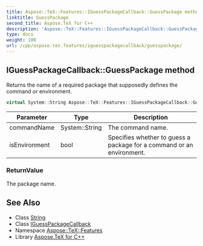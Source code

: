 ```yaml
---
title: Aspose::TeX::Features::IGuessPackageCallback::GuessPackage method
linktitle: GuessPackage
second_title: Aspose.TeX for C++
description: 'Aspose::TeX::Features::IGuessPackageCallback::GuessPackage method. Returns the name of a required package that supposedly defines the command or environment in C++.'
type: docs
weight: 100
url: /cpp/aspose.tex.features/iguesspackagecallback/guesspackage/
---
```

## IGuessPackageCallback::GuessPackage method


Returns the name of a required package that supposedly defines the command or environment.

```cpp
virtual System::String Aspose::TeX::Features::IGuessPackageCallback::GuessPackage(System::String commandName, bool isEnvironment)=0
```


| Parameter | Type | Description |
| --- | --- | --- |
| commandName | System::String | The command name. |
| isEnvironment | bool | Specifies whether to guess a package for a command or an environment. |

### ReturnValue

The package name.

## See Also

* Class [String](../../../system/string/)
* Class [IGuessPackageCallback](../)
* Namespace [Aspose::TeX::Features](../../)
* Library [Aspose.TeX for C++](../../../)
